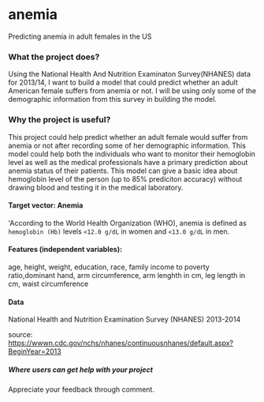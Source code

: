 # anemia
Predicting anemia in adult females in the US
### What the project does? 
Using the National Health And Nutrition Examinaton Survey(NHANES) data for 2013/14, I want to build a model that could predict whether an adult American female suffers from anemia or not. I will be using only some of the demographic information from this survey in building the model. 

### Why the project is useful?
This project could help predict whether an adult female would suffer from anemia or not after recording some of her demographic information. This model could help both the individuals who want to monitor their hemoglobin level as well as the medical professionals have a primary prediction about anemia status of their patients.  This model can give a basic idea about hemoglobin level of the person (up to 85% prediciton accuracy) without drawing blood and testing it in the medical laboratory. 

#### Target vector: Anemia

'According to the World Health Organization (WHO), anemia is defined as `hemoglobin (Hb)` levels `<12.0 g/dL` in women and `<13.0 g/dL` in men.

#### Features (independent variables):

age, height, weight, education, race, family income to poverty ratio,dominant hand, arm circumference, arm lenghth in cm,	leg length in cm,  waist circumference	

#### Data

National Health and Nutrition Examination Survey (NHANES) 2013-2014

source: https://wwwn.cdc.gov/nchs/nhanes/continuousnhanes/default.aspx?BeginYear=2013


##### Where users can get help with your project
Appreciate your feedback through comment. 


